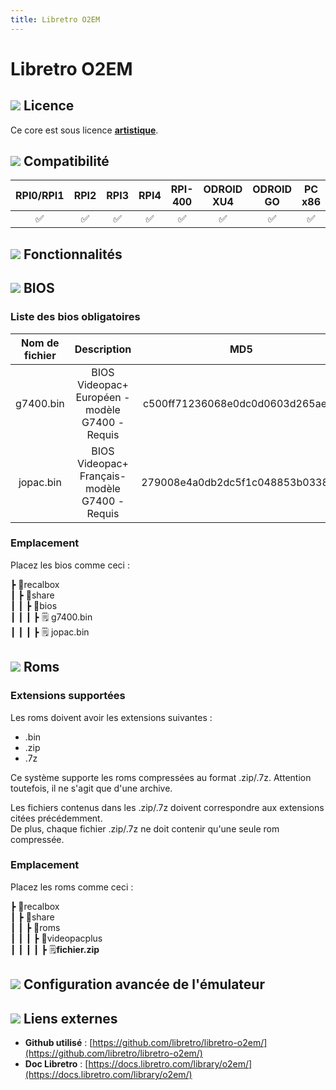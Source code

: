 ```yaml
---
title: Libretro O2EM
---
```


# Libretro O2EM





## ![](/migration-images/emulateurs/ordinosaures/videopac+/gerald-g-parchment-background-or-border-5.svg) Licence

Ce core est sous licence [**artistique**](https://sourceforge.net/projects/o2em/).

## ![](/migration-images/emulateurs/ordinosaures/videopac+/compatibility.png) Compatibilité

| RPI0/RPI1 | RPI2 | RPI3 | RPI4 | RPI-400 | ODROID XU4 | ODROID GO | PC x86 | PC X86\_64 |
| :---: | :---: | :---: | :---: | :---: | :---: | :---: | :---: | :---: |
| ✅ | ✅ | ✅ | ✅ | ✅ | ✅ | ✅ | ✅ | ✅ |

## ![](/migration-images/emulateurs/ordinosaures/videopac+/cogwheel-145804_640.png) Fonctionnalités



## ![](/migration-images/emulateurs/ordinosaures/videopac+/tqfp32.svg) BIOS

### Liste des bios obligatoires

| Nom de fichier | Description | MD5 | Fourni |
| :---: | :---: | :---: | :---: |
| g7400.bin | BIOS Videopac+ Européen - modèle G7400 - Requis | c500ff71236068e0dc0d0603d265ae76 | ❌ |
| jopac.bin | BIOS Videopac+ Français- modèle G7400 - Requis | 279008e4a0db2dc5f1c048853b033828 | ❌ |

### Emplacement

Placez les bios comme ceci :

┣ 📁recalbox  
┃ ┣ 📁share  
┃ ┃ ┣ 📁bios  
┃ ┃ ┃ ┣ 🗒 g7400.bin  
┃ ┃ ┃ ┣ 🗒 jopac.bin  

## ![](/migration-images/emulateurs/ordinosaures/videopac+/rom-30098_640.png) Roms

### **Extensions supportées**

Les roms doivent avoir les extensions suivantes :

* .bin
* .zip
* .7z

Ce système supporte les roms compressées au format .zip/.7z. Attention toutefois, il ne s'agit que d'une archive.

Les fichiers contenus dans les .zip/.7z doivent correspondre aux extensions citées précédemment.  
De plus, chaque fichier .zip/.7z ne doit contenir qu'une seule rom compressée.

### **Emplacement**

Placez les roms comme ceci : 

┣ 📁recalbox  
┃ ┣ 📁share  
┃ ┃ ┣ 📁roms  
┃ ┃ ┃ ┣ 📁videopacplus  
┃ ┃ ┃ ┃ ┣ 🗒**fichier.zip**  

## ![](/migration-images/emulateurs/ordinosaures/videopac+/hammer-28636_640.png) Configuration avancée de l'émulateur



## ![](/migration-images/emulateurs/ordinosaures/videopac+/kisspng-web-development-world-wide-web-computer-icons-webs-world-wide-web-icon-png-5ab05c24477216.4540070115215073642927.png) Liens externes

* **Github utilisé** : [https://github.com/libretro/libretro-o2em/](https://github.com/libretro/libretro-o2em/)
* **Doc Libretro** : [https://docs.libretro.com/library/o2em/](https://docs.libretro.com/library/o2em/)

